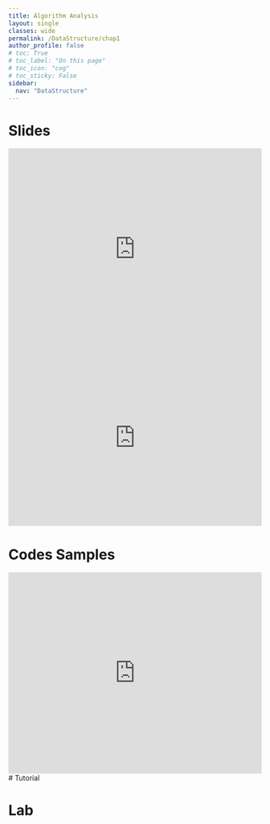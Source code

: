 ```yaml
---
title: Algorithm Analysis
layout: single
classes: wide
permalink: /DataStructure/chap1
author_profile: false
# toc: True
# toc_label: "On this page"
# toc_icon: "cog"
# toc_sticky: False
sidebar:
  nav: "DataStructure"
---
```

# Slides
<iframe height="400px" width="100%" src="https://drive.google.com/file/d/1b1DoqbC_EIIZVTqqDvAU1Hg4ePAIBNzv/preview" frameborder="0" allowfullscreen="true"></iframe>

<iframe height="350px" width="100%" src="https://drive.google.com/file/d/1ACDiDtrVVkxBWtE1nJTJedFq6TKA3iIT/preview"  frameborder="0"  allowfullscreen></iframe>

# Codes Samples
<iframe height="400px" width="100%" src="https://replit.com/@chebilkhalil/Lab1std?lite=true" scrolling="no" frameborder="no" allowtransparency="true" allowfullscreen="true" sandbox="allow-forms allow-pointer-lock allow-popups allow-same-origin allow-scripts allow-modals"></iframe>
# Tutorial

# Lab
